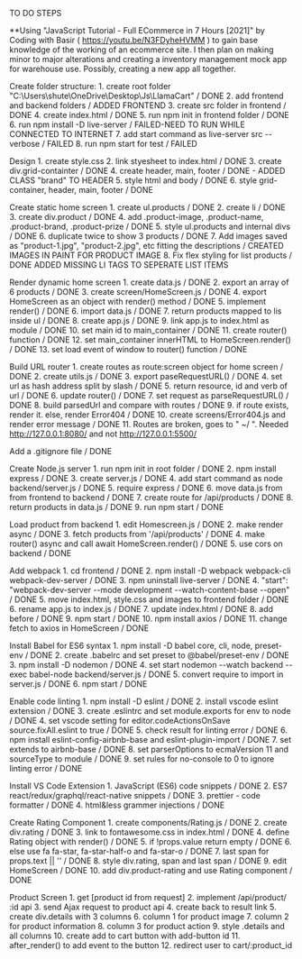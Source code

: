 
TO DO STEPS

**Using "JavaScript Tutorial - Full ECommerce in 7 Hours [2021]" by Coding with Basir ( https://youtu.be/N3FDyheHVMM ) to gain base knowledge of the working of an ecommerce site. I then plan on making minor to major alterations and creating a inventory management mock app for warehouse use. Possibly, creating a new app all together.

Create folder structure:
    1. create root folder "C:\Users\shute\OneDrive\Desktop\Js\LlamaCart" / DONE
    2. add frontend and backend folders / ADDED FRONTEND
    3. create src folder in frontend / DONE
    4. create index.html / DONE
    5. run npm init in frontend folder / DONE
    6. run npm install -D live-server / FAILED-NEED TO RUN WHILE CONNECTED TO INTERNET
    7. add start command as live-server src --verbose / FAILED
    8. run npm start for test / FAILED

Design
    1. create style.css
    2. link styesheet to index.html / DONE
    3. create div.grid-containter / DONE
    4. create header, main, footer / DONE - ADDED CLASS "brand" TO HEADER
    5. style html and body / DONE
    6. style grid-container, header, main, footer / DONE

Create static home screen
    1. create ul.products / DONE
    2. create li / DONE
    3. create div.product / DONE
    4. add .product-image, .product-name, .product-brand, .product-prize / DONE
    5. style ul.products and internal divs / DONE
    6. duplicate twice to show 3 products / DONE
    7. Add images saved as "product-1.jpg", "product-2.jpg", etc fitting the descriptions / CREATED IMAGES IN PAINT FOR PRODUCT IMAGE
    8. Fix flex styling for list products / DONE ADDED MISSING LI TAGS TO SEPERATE LIST ITEMS

Render dynamic home screen
    1. create data.js / DONE
    2. export an array of 6 products / DONE
    3. create screen/HomeScreen.js / DONE
    4. export HomeScreen as an object with render() method / DONE
    5. implement render() / DONE
    6. import data.js / DONE
    7. return products mapped to lis inside ul / DONE
    8. create app.js / DONE
    9. link app.js to index.html as module / DONE
    10. set main id to main_container / DONE
    11. create router() function / DONE
    12. set main_container innerHTML to HomeScreen.render() / DONE
    13. set load event of window to router() function / DONE

Build URL router
    1. create routes as route:screen object for home screen / DONE
    2. create utils.js / DONE
    3. export paseRequestURL() / DONE
    4. set url as hash address split by slash / DONE
    5. return resource, id and verb of url / DONE
    6. update router() / DONE
    7. set request as parseRequestURL() / DONE
    8. build parsedUrl and compare with routes / DONE
    9. if route exists, render it. else, render Error404 / DONE
    10. create screens/Error404.js and render error message / DONE
    11. Routes are broken, goes to " ~/ ". Needed http://127.0.0.1:8080/ and not http://127.0.0.1:5500/

Add a .gitignore file / DONE

Create Node.js server
    1. run npm init in root folder / DONE
    2. npm install express / DONE
    3. create server.js / DONE
    4. add start command as node backend/server.js / DONE
    5. require express / DONE
    6. move data.js from from frontend to backend / DONE
    7. create route for /api/products / DONE
    8. return products in data.js / DONE
    9. run npm start / DONE

Load product from backend
    1. edit Homescreen.js / DONE
    2. make render async / DONE
    3. fetch products from '/api/products' / DONE
    4. make router() async and call await HomeScreen.render() / DONE
    5. use cors on backend / DONE

Add webpack
    1. cd frontend / DONE
    2. npm install -D webpack webpack-cli webpack-dev-server / DONE
    3. npm uninstall live-server / DONE
    4. "start": "webpack-dev-server --mode development --watch-content-base --open" / DONE
    5. move index.html, style.css and images to frontend folder / DONE
    6. rename app.js to index.js / DONE
    7. update index.html / DONE
    8. add <script src="main.js"></script> before <body> / DONE
    9. npm start / DONE
    10. npm install axios / DONE
    11. change fetch to axios in HomeScreen / DONE

Install Babel for ES6 syntax
    1. npm install -D babel core, cli, node, preset-env / DONE
    2. create .babelrc and set preset to @babel/preset-env / DONE
    3. npm install -D nodemon / DONE
    4. set start nodemon --watch backend --exec babel-node backend/server.js / DONE
    5. convert require to import in server.js / DONE
    6. npm start / DONE

Enable code linting
    1. npm install -D eslint / DONE
    2. install vscode eslint extension / DONE
    3. create .eslintrc and set module.exports for env to node / DONE
    4. set vscode setting for editor.codeActionsOnSave source.fixAll.eslint to true / DONE
    5. check result for linting error / DONE
    6. npm install eslint-config-airbnb-base and eslint-plugin-import / DONE
    7. set extends to airbnb-base / DONE
    8. set parserOptions to ecmaVersion 11 and sourceType to module / DONE
    9. set rules for no-console to 0 to ignore linting error / DONE

Install VS Code Extension
    1. JavaScript (ES6) code snippets / DONE
    2. ES7 react/redux/graphql/react-native snippets / DONE
    3. prettier - code formatter / DONE
    4. html&less grammer injections / DONE

Create Rating Component
    1. create components/Rating.js / DONE
    2. create div.rating / DONE
    3. link to fontawesome.css in index.html / DONE
    4. define Rating object with render() / DONE
    5. if !props.value return empty / DONE
    6. else use fa fa-star, fa-star-half-o and fa-star-o / DONE
    7. last span for props.text || '' / DONE
    8. style div.rating, span and last span / DONE
    9. edit HomeScreen / DONE
    10. add div.product-rating and use Rating component / DONE

Product Screen
    1. get [product id from request]
    2. implement /api/product/ :id api
    3. send Ajax request to product api
    4. create back to result link
    5. create div.details with 3 columns
    6. column 1 for product image
    7. column 2 for product information
    8. column 3 for product action
    9. style .details and all columns
    10. create add to cart button with add-button id
    11. after_render() to add event to the button
    12. redirect user to cart/:product_id
